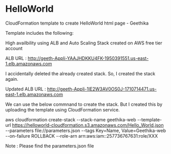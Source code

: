 # HelloWorld
CloudFormation template to create HelloWorld html page - Geethika

Template includes the following:

High availbility using ALB and Auto Scaling
Stack created on AWS free tier account

ALB URL : http://geeth-Appli-YAAJHDKKU4FK-1950391551.us-east-1.elb.amazonaws.com

I accidentally deleted the already created stack. So, I created the stack again.

Updated ALB URL : http://geeth-Appli-1IE2W3AV0OS0J-1710714471.us-east-1.elb.amazonaws.com

We can use the below commnand to create the stack. But I created this by uploading the template using CloudFormation service.

aws cloudformation  create-stack --stack-name geethika-web --template-url  https://helloworld-cloudformation.s3.amazonaws.com/Hello_World.json --parameters file://parameters.json
--tags Key=Name, Value=Geethika-web --on-failure ROLLBACK --role-arn arn:aws:iam::257736767631:role/XXX

Note : Please find the parameters.json file
